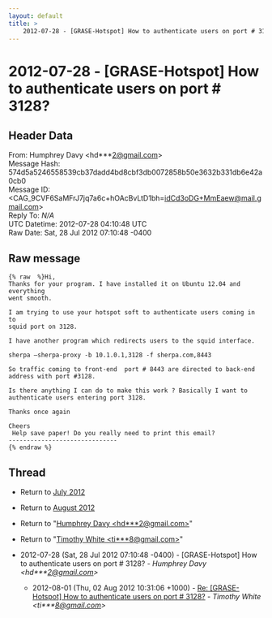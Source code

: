 ```yaml
---
layout: default
title: >
    2012-07-28 - [GRASE-Hotspot] How to authenticate users on port # 3128?
---
```


# 2012-07-28 - [GRASE-Hotspot] How to authenticate users on port # 3128?

## Header Data

From: Humphrey Davy \<hd***2@gmail.com\><br>
Message Hash: 574d5a5246558539cb37dadd4bd8cbf3db0072858b50e3632b331db6e42a0cb0<br>
Message ID: \<CAG_9CVF6SaMFrJ7jq7a6c+hOAcBvLtD1bh=idCd3oDG+MmEaew@mail.gmail.com\><br>
Reply To: _N/A_<br>
UTC Datetime: 2012-07-28 04:10:48 UTC<br>
Raw Date: Sat, 28 Jul 2012 07:10:48 -0400<br>

## Raw message

```
{% raw  %}Hi,
Thanks for your program. I have installed it on Ubuntu 12.04 and everything
went smooth.

I am trying to use your hotspot soft to authenticate users coming in to
squid port on 3128.

I have another program which redirects users to the squid interface.

sherpa –sherpa-proxy -b 10.1.0.1,3128 -f sherpa.com,8443

So traffic coming to front-end  port # 8443 are directed to back-end
address with port #3128.

Is there anything I can do to make this work ? Basically I want to
authenticate users entering port 3128.

Thanks once again

Cheers
 Help save paper! Do you really need to print this email?
------------------------------
{% endraw %}
```

## Thread

+ Return to [July 2012](/archive/2012/07)
+ Return to [August 2012](/archive/2012/08)

+ Return to "[Humphrey Davy <hd***2<span>@</span>gmail.com>](/authors/hd___2_at_gmail_com)"
+ Return to "[Timothy White <ti***8<span>@</span>gmail.com>](/authors/ti___8_at_gmail_com)"

+ 2012-07-28 (Sat, 28 Jul 2012 07:10:48 -0400) - [GRASE-Hotspot] How to authenticate users on port # 3128? - _Humphrey Davy \<hd***2@gmail.com\>_
  + 2012-08-01 (Thu, 02 Aug 2012 10:31:06 +1000) - [Re: [GRASE-Hotspot] How to authenticate users on port # 3128?](/archive/2012/08/93b63c9f2a92157ddfee1581c1220dd984997ec99e99c46824bdfd1e1bdcd0e4) - _Timothy White \<ti***8@gmail.com\>_

